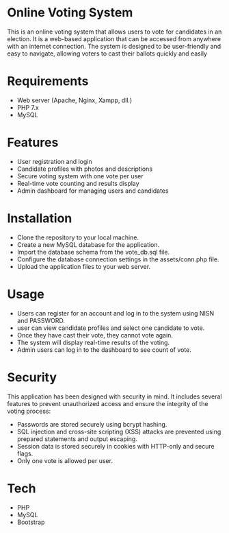 # Online Voting System
This is an online voting system that allows users to vote for candidates in an election. It is a web-based application that can be accessed from anywhere with an internet connection. The system is designed to be user-friendly and easy to navigate, allowing voters to cast their ballots quickly and easily

# Requirements
- Web server (Apache, Nginx, Xampp, dll.) 
- PHP 7.x
- MySQL

# Features
- User registration and login
- Candidate profiles with photos and descriptions
- Secure voting system with one vote per user
- Real-time vote counting and results display
- Admin dashboard for managing users and candidates

# Installation
- Clone the repository to your local machine.
- Create a new MySQL database for the application.
- Import the database schema from the vote_db.sql file.
- Configure the database connection settings in the assets/conn.php file.
- Upload the application files to your web server.

# Usage
- Users can register for an account and log in to the system using NISN and PASSWORD.
- user can view candidate profiles and select one candidate to vote.
- Once they have cast their vote, they cannot vote again.
- The system will display real-time results of the voting.
- Admin users can log in to the dashboard to see count of vote.

# Security
This application has been designed with security in mind. It includes several features to prevent unauthorized access and ensure the integrity of the voting process:

- Passwords are stored securely using bcrypt hashing.
- SQL injection and cross-site scripting (XSS) attacks are prevented using prepared statements and output escaping.
- Session data is stored securely in cookies with HTTP-only and secure flags.
- Only one vote is allowed per user.

# Tech
- PHP
- MySQL
- Bootstrap
